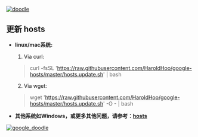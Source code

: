 [![doodle]][doodle-story]

[doodle]: https://www.google.com/logos/doodles/2016/holidays-2016-day-3-southern-hemisphere-5185011929055232-hp2x.gif "圣诞快乐！"
[doodle-story]: https://www.google.com.hk/search?q=%E5%9C%A3%E8%AF%9E%E8%8A%82

## 更新 hosts

* **linux/mac系统:**
   1. Via curl: 
   > curl -fsSL 'https://raw.githubusercontent.com/HaroldHoo/google-hosts/master/hosts.update.sh' | bash

   2. Via wget:
   > wget 'https://raw.githubusercontent.com/HaroldHoo/google-hosts/master/hosts.update.sh' -O - | bash


* **其他系统如Windows，或更多其他问题，请参考：[hosts](https://github.com/racaljk/hosts)**

[![google_doodle]][g_d_url]

[google_doodle]: https://lh3.googleusercontent.com/2oJu2JCjtXSjlOwJKTXHCNezRt-KzYea2w1pd8FSe22IlDzZm_UuQKNtvABcVdfVDnhxyb9VKfsO3zEGQFkJx45Mu7bVszFI2v7B-Zk=s660 "Google 涂鸦"
[g_d_url]: https://www.google.com/doodles/googles-new-logo
